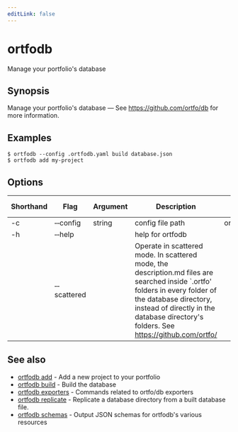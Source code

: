 ```yaml
---
editLink: false
---
```


# ortfodb

Manage your portfolio's database

## Synopsis

Manage your portfolio's database — See https://github.com/ortfo/db for more information.

## Examples

```shellsession
$ ortfodb --config .ortfodb.yaml build database.json
$ ortfodb add my-project
```

## Options

| Shorthand | Flag | Argument | Description | Default value |
| --- | --- | --- | --- | --- |
| -c | &hyphen;&hyphen;config | string | config file path | ortfodb.yaml
| -h | &hyphen;&hyphen;help | | help for ortfodb 
| | &hyphen;&hyphen;scattered | | Operate in scattered mode. In scattered mode, the description.md files are searched inside `.ortfo' folders in every folder of the database directory, instead of directly in the database directory's folders. See https://github.com/ortfo/ 

## See also

* [ortfodb add](add.md)	 - Add a new project to your portfolio
* [ortfodb build](build.md)	 - Build the database
* [ortfodb exporters](exporters.md)	 - Commands related to ortfo/db exporters
* [ortfodb replicate](replicate.md)	 - Replicate a database directory from a built database file.
* [ortfodb schemas](schemas.md)	 - Output JSON schemas for ortfodb's various resources


